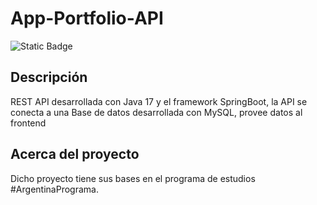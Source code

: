 # App-Portfolio-API
 
![Static Badge](https://img.shields.io/badge/SpringBoot%20-%20black?style=flat&logo=Spring&labelColor=black&color=green)

## Descripción

REST API desarrollada con Java 17 y el framework SpringBoot, la API se conecta a una Base de datos desarrollada con MySQL, provee datos al frontend

## Acerca del proyecto

Dicho proyecto tiene sus bases en el programa de estudios #ArgentinaPrograma. 
